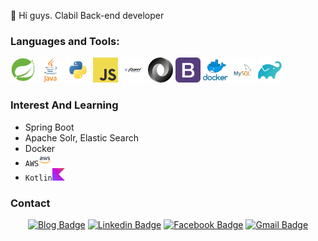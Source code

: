 
👋 Hi guys.
Clabil Back-end developer


### Languages and Tools:
<code><img height="40" src="https://raw.githubusercontent.com/github/explore/80688e429a7d4ef2fca1e82350fe8e3517d3494d/topics/spring-boot/spring-boot.png" title="Spring Framework/Spring Boot"></code>
<code><img height="40" src="https://raw.githubusercontent.com/github/explore/80688e429a7d4ef2fca1e82350fe8e3517d3494d/topics/java/java.png" title="Java"></code>
<code><img height="40" src="https://raw.githubusercontent.com/github/explore/80688e429a7d4ef2fca1e82350fe8e3517d3494d/topics/python/python.png" title="Python"></code>
<code><img height="40" src="https://raw.githubusercontent.com/github/explore/80688e429a7d4ef2fca1e82350fe8e3517d3494d/topics/javascript/javascript.png" title="javascript"></code>
<code><img height="40" src="https://raw.githubusercontent.com/github/explore/80688e429a7d4ef2fca1e82350fe8e3517d3494d/topics/jquery/jquery.png" title="jquery"></code>
<code><img height="40" src="https://raw.githubusercontent.com/github/explore/80688e429a7d4ef2fca1e82350fe8e3517d3494d/topics/json/json.png" title="JSON"></code>
<code><img height="40" src="https://raw.githubusercontent.com/github/explore/80688e429a7d4ef2fca1e82350fe8e3517d3494d/topics/bootstrap/bootstrap.png" title="Bootstrap"></code>
<code><img height="40" src="https://raw.githubusercontent.com/github/explore/80688e429a7d4ef2fca1e82350fe8e3517d3494d/topics/docker/docker.png" title="Docker"></code>
<code><img height="40" src="https://raw.githubusercontent.com/github/explore/80688e429a7d4ef2fca1e82350fe8e3517d3494d/topics/mysql/mysql.png" title="Mysql"></code>
<code><img height="40" src="https://raw.githubusercontent.com/github/explore/59009b1589a883459c0ae19044e3e7e3ec0c4e0a/topics/gradle/gradle.png" title="Gradle"></code>


### Interest And Learning
- Spring Boot
- Apache Solr, Elastic Search
- Docker
- <code>AWS<img height="20" src="https://raw.githubusercontent.com/github/explore/fbceb94436312b6dacde68d122a5b9c7d11f9524/topics/aws/aws.png" title="Amazon Web Services"></code>
- <code>Kotlin<img height="20" src="https://raw.githubusercontent.com/github/explore/80688e429a7d4ef2fca1e82350fe8e3517d3494d/topics/kotlin/kotlin.png" title="Kotlin"></code>


### Contact
<div align=center>

[![Blog Badge](https://img.shields.io/badge/-Blog-black?style=flat-square&logo=github&link=https://seongjunkang.github.io/)](https://seongjunkang.github.io/)
[![Linkedin Badge](https://img.shields.io/badge/-LinkedIn-blue?style=flat-square&logo=Linkedin&logoColor=white&link=https://www.linkedin.com/in/kang-seong-jun-119b12152/)](https://www.linkedin.com/in/kang-seong-jun-119b12152/) 
[![Facebook Badge](https://img.shields.io/badge/-Facebook-1877f2?style=flat-square&logo=facebook&logoColor=white&link=https://www.facebook.com/xlsxlsdh)](https://www.facebook.com/xlsxlsdh) 
[![Gmail Badge](https://img.shields.io/badge/-Gmail-d14836?style=flat-square&logo=Gmail&logoColor=white&link=mailto:tjdwns8574@gmail.com)](mailto:tjdwns8574@gmail.com)


</div>
